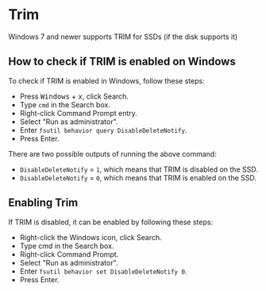 # Trim
Windows 7 and newer supports TRIM for SSDs (if the disk supports it)

## How to check if TRIM is enabled on Windows
To check if TRIM is enabled in Windows, follow these steps:

- Press <kbd>Windows</kbd> + <kbd>x</kbd>, click Search.
- Type `cmd` in the Search box.
- Right-click Command Prompt entry.
- Select "Run as administrator".
- Enter `fsutil behavior query DisableDeleteNotify`.
- Press Enter.

There are two possible outputs of running the above command:

- `DisableDeleteNotify` = `1`, which means that TRIM is disabled on the SSD.
- `DisableDeleteNotify` = `0`, which means that TRIM is enabled on the SSD.

## Enabling Trim

If TRIM is disabled, it can be enabled by following these steps:

- Right-click the Windows icon, click Search.
- Type cmd in the Search box.
- Right-click Command Prompt.
- Select "Run as administrator".
- Enter `fsutil behavior set DisableDeleteNotify 0`.
- Press Enter.
